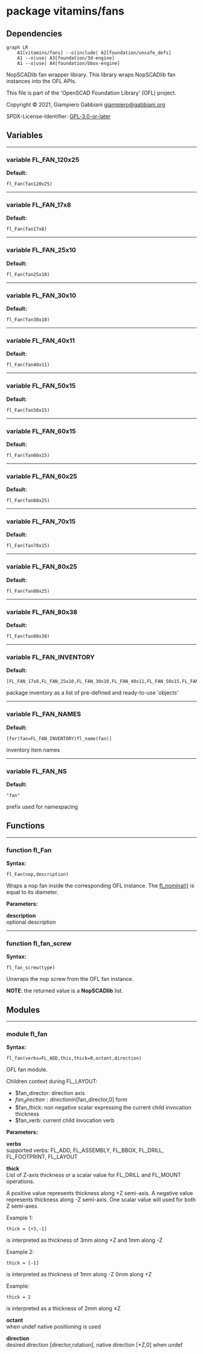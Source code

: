 # package vitamins/fans

## Dependencies

```mermaid
graph LR
    A1[vitamins/fans] --o|include| A2[foundation/unsafe_defs]
    A1 --o|use| A3[foundation/3d-engine]
    A1 --o|use| A4[foundation/bbox-engine]
```

NopSCADlib fan wrapper library. This library wraps NopSCADlib fan instances
into the OFL APIs.

This file is part of the 'OpenSCAD Foundation Library' (OFL) project.

Copyright © 2021, Giampiero Gabbiani <giampiero@gabbiani.org>

SPDX-License-Identifier: [GPL-3.0-or-later](https://spdx.org/licenses/GPL-3.0-or-later.html)


## Variables

---

### variable FL_FAN_120x25

__Default:__

    fl_Fan(fan120x25)

---

### variable FL_FAN_17x8

__Default:__

    fl_Fan(fan17x8)

---

### variable FL_FAN_25x10

__Default:__

    fl_Fan(fan25x10)

---

### variable FL_FAN_30x10

__Default:__

    fl_Fan(fan30x10)

---

### variable FL_FAN_40x11

__Default:__

    fl_Fan(fan40x11)

---

### variable FL_FAN_50x15

__Default:__

    fl_Fan(fan50x15)

---

### variable FL_FAN_60x15

__Default:__

    fl_Fan(fan60x15)

---

### variable FL_FAN_60x25

__Default:__

    fl_Fan(fan60x25)

---

### variable FL_FAN_70x15

__Default:__

    fl_Fan(fan70x15)

---

### variable FL_FAN_80x25

__Default:__

    fl_Fan(fan80x25)

---

### variable FL_FAN_80x38

__Default:__

    fl_Fan(fan80x38)

---

### variable FL_FAN_INVENTORY

__Default:__

    [FL_FAN_17x8,FL_FAN_25x10,FL_FAN_30x10,FL_FAN_40x11,FL_FAN_50x15,FL_FAN_60x15,FL_FAN_60x25,FL_FAN_70x15,FL_FAN_80x25,FL_FAN_80x38,FL_FAN_120x25,]

package inventory as a list of pre-defined and ready-to-use 'objects'

---

### variable FL_FAN_NAMES

__Default:__

    [for(fan=FL_FAN_INVENTORY)fl_name(fan)]

inventory item names

---

### variable FL_FAN_NS

__Default:__

    "fan"

prefix used for namespacing

## Functions

---

### function fl_Fan

__Syntax:__

```text
fl_Fan(nop,description)
```

Wraps a nop fan inside the corresponding OFL instance. The [fl_nominal()](../foundation/core.md#function-fl_nominal) is
equal to its diameter.


__Parameters:__

__description__  
optional description


---

### function fl_fan_screw

__Syntax:__

```text
fl_fan_screw(type)
```

Unwraps the nop screw from the OFL fan instance.

__NOTE__: the returned value is a **NopSCADlib** list.


## Modules

---

### module fl_fan

__Syntax:__

    fl_fan(verbs=FL_ADD,this,thick=0,octant,direction)

OFL fan module.

Children context during FL_LAYOUT:

- $fan_director: direction axis
- $fan_direction: direction in [$fan_director,0] form
- $fan_thick: non negative scalar expressing the current child invocation thickness
- $fan_verb: current child invocation verb



__Parameters:__

__verbs__  
supported verbs: FL_ADD, FL_ASSEMBLY, FL_BBOX, FL_DRILL, FL_FOOTPRINT, FL_LAYOUT

__thick__  
List of Z-axis thickness or a scalar value for FL_DRILL and FL_MOUNT
operations.

A positive value represents thickness along +Z semi-axis.
A negative value represents thickness along -Z semi-axis.
One scalar value will used for both Z semi-axes.

Example 1:

    thick = [+3,-1]

is interpreted as thickness of 3mm along +Z and 1mm along -Z

Example 2:

    thick = [-1]

is interpreted as thickness of 1mm along -Z 0mm along +Z

Example:

    thick = 2

is interpreted as a thickness of 2mm along ±Z



__octant__  
when undef native positioning is used

__direction__  
desired direction [director,rotation], native direction [+Z,0] when undef


